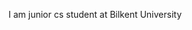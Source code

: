 I am junior cs student at Bilkent University

<!---
turanemre13/turanemre13 is a ✨ special ✨ repository because its `README.md` (this file) appears on your GitHub profile.
You can click the Preview link to take a look at your changes.
--->
